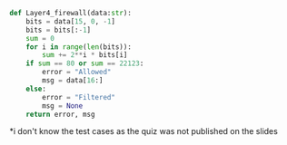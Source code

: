```.py
def Layer4_firewall(data:str):
    bits = data[15, 0, -1]
    bits = bits[:-1]
    sum = 0
    for i in range(len(bits)):
        sum += 2**i * bits[i]
    if sum == 80 or sum == 22123:
        error = "Allowed"
        msg = data[16:]
    else:
        error = "Filtered"
        msg = None
    return error, msg
```

*i don't know the test cases as the quiz was not published on the slides 
